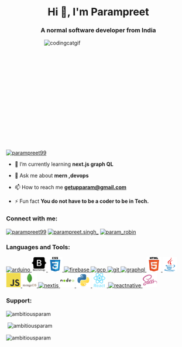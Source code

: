 <h1 align="center">Hi 👋, I'm Parampreet</h1>
<h3 align="center">A normal software developer from India</h3>
<img align ="right" alt ="codingcatgif" width ="400" height ="300" src="https://media1.tenor.com/images/80102550479835807fdd8ab3cbab2565/tenor.gif?itemid=15731367">

<p align="left"> <a href="https://twitter.com/parampreet99" target="blank"><img src="https://www.google.com/url?sa=i&url=https%3A%2F%2Fwww.besthdwallpaper.com%2Fanime%2Foffice-cabin-dt_en-US-77031.html&psig=AOvVaw1LfD5DEYkMZVZ1V29Kpux_&ust=1693223668553000&source=images&cd=vfe&opi=89978449&ved=0CA4QjRxqFwoTCICcl-_j_IADFQAAAAAdAAAAABAD" alt="parampreet99" /></a> </p>

- 🌱 I’m currently learning **next.js graph QL**

- 💬 Ask me about **mern ,devops**

- 📫 How to reach me **getupparam@gmail.com**

- ⚡ Fun fact **You do not have to be a coder to be in Tech.**

<h3 align="left">Connect with me:</h3>
<p align="left">
<a href="https://twitter.com/parampreet99" target="blank"><img align="center" src="https://raw.githubusercontent.com/rahuldkjain/github-profile-readme-generator/master/src/images/icons/Social/twitter.svg" alt="parampreet99" height="30" width="40" /></a>
<a href="https://instagram.com/parampreet.singh_" target="blank"><img align="center" src="https://raw.githubusercontent.com/rahuldkjain/github-profile-readme-generator/master/src/images/icons/Social/instagram.svg" alt="parampreet.singh_" height="30" width="40" /></a>
<a href="https://www.leetcode.com/param_robin" target="blank"><img align="center" src="https://raw.githubusercontent.com/rahuldkjain/github-profile-readme-generator/master/src/images/icons/Social/leet-code.svg" alt="param_robin" height="30" width="40" /></a>
</p>

<h3 align="left">Languages and Tools:</h3>
<p align="left"> <a href="https://www.arduino.cc/" target="_blank" rel="noreferrer"> <img src="https://cdn.worldvectorlogo.com/logos/arduino-1.svg" alt="arduino" width="40" height="40"/> </a> <a href="https://getbootstrap.com" target="_blank" rel="noreferrer"> <img src="https://raw.githubusercontent.com/devicons/devicon/master/icons/bootstrap/bootstrap-plain-wordmark.svg" alt="bootstrap" width="40" height="40"/> </a> <a href="https://www.w3schools.com/css/" target="_blank" rel="noreferrer"> <img src="https://raw.githubusercontent.com/devicons/devicon/master/icons/css3/css3-original-wordmark.svg" alt="css3" width="40" height="40"/> </a> <a href="https://firebase.google.com/" target="_blank" rel="noreferrer"> <img src="https://www.vectorlogo.zone/logos/firebase/firebase-icon.svg" alt="firebase" width="40" height="40"/> </a> <a href="https://cloud.google.com" target="_blank" rel="noreferrer"> <img src="https://www.vectorlogo.zone/logos/google_cloud/google_cloud-icon.svg" alt="gcp" width="40" height="40"/> </a> <a href="https://git-scm.com/" target="_blank" rel="noreferrer"> <img src="https://www.vectorlogo.zone/logos/git-scm/git-scm-icon.svg" alt="git" width="40" height="40"/> </a> <a href="https://graphql.org" target="_blank" rel="noreferrer"> <img src="https://www.vectorlogo.zone/logos/graphql/graphql-icon.svg" alt="graphql" width="40" height="40"/> </a> <a href="https://www.w3.org/html/" target="_blank" rel="noreferrer"> <img src="https://raw.githubusercontent.com/devicons/devicon/master/icons/html5/html5-original-wordmark.svg" alt="html5" width="40" height="40"/> </a> <a href="https://www.java.com" target="_blank" rel="noreferrer"> <img src="https://raw.githubusercontent.com/devicons/devicon/master/icons/java/java-original.svg" alt="java" width="40" height="40"/> </a> <a href="https://developer.mozilla.org/en-US/docs/Web/JavaScript" target="_blank" rel="noreferrer"> <img src="https://raw.githubusercontent.com/devicons/devicon/master/icons/javascript/javascript-original.svg" alt="javascript" width="40" height="40"/> </a> <a href="https://www.mongodb.com/" target="_blank" rel="noreferrer"> <img src="https://raw.githubusercontent.com/devicons/devicon/master/icons/mongodb/mongodb-original-wordmark.svg" alt="mongodb" width="40" height="40"/> </a> <a href="https://nextjs.org/" target="_blank" rel="noreferrer"> <img src="https://cdn.worldvectorlogo.com/logos/nextjs-2.svg" alt="nextjs" width="40" height="40"/> </a> <a href="https://nodejs.org" target="_blank" rel="noreferrer"> <img src="https://raw.githubusercontent.com/devicons/devicon/master/icons/nodejs/nodejs-original-wordmark.svg" alt="nodejs" width="40" height="40"/> </a> <a href="https://www.python.org" target="_blank" rel="noreferrer"> <img src="https://raw.githubusercontent.com/devicons/devicon/master/icons/python/python-original.svg" alt="python" width="40" height="40"/> </a> <a href="https://reactjs.org/" target="_blank" rel="noreferrer"> <img src="https://raw.githubusercontent.com/devicons/devicon/master/icons/react/react-original-wordmark.svg" alt="react" width="40" height="40"/> </a> <a href="https://reactnative.dev/" target="_blank" rel="noreferrer"> <img src="https://reactnative.dev/img/header_logo.svg" alt="reactnative" width="40" height="40"/> </a> <a href="https://sass-lang.com" target="_blank" rel="noreferrer"> <img src="https://raw.githubusercontent.com/devicons/devicon/master/icons/sass/sass-original.svg" alt="sass" width="40" height="40"/> </a> </p>

<h3 align="left">Support:</h3>

<p><img align="center" src="https://github-readme-stats.vercel.app/api/top-langs?username=ambitiousparam&show_icons=true&locale=en&layout=compact" alt="ambitiousparam" /></p>
<p>&nbsp;<img align="center" src="https://github-readme-stats.vercel.app/api?username=ambitiousparam&show_icons=true&locale=en" alt="ambitiousparam" /></p>
<p><img align="center" src="https://github-readme-streak-stats.herokuapp.com/?user=ambitiousparam&" alt="ambitiousparam" /></p>
